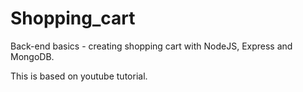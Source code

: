 # Shopping_cart
Back-end basics - creating shopping cart with NodeJS, Express and MongoDB.

This is based on youtube tutorial.

